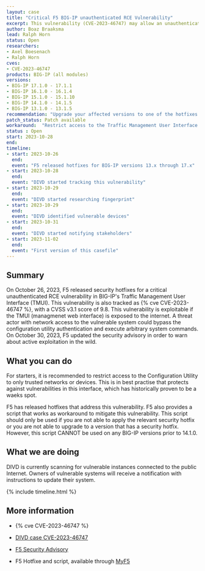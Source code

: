 ```yaml
---
layout: case
title: "Critical F5 BIG-IP unauthenticated RCE Vulnerability"
excerpt: This vulnerability (CVE-2023-46747) may allow an unauthenticated adversary with network access to the BIG-IP system through the management port and/or self IP addresses to execute arbitrary system commands."
author: Boaz Braaksma
lead: Ralph Horn
status: Open
researchers:
- Axel Boesenach
- Ralph Horn
cves:
- CVE-2023-46747
products: BIG-IP (all modules)
versions:
- BIG-IP 17.1.0 - 17.1.1
- BIG-IP 16.1.0 - 16.1.4
- BIG-IP 15.1.0 - 15.1.10
- BIG-IP 14.1.0 - 14.1.5
- BIG-IP 13.1.0 - 13.1.5
recommendation: "Upgrade your affected versions to one of the hotfixes listed by F5 in their Security Advisory."
patch_status: Patch available
workaround:  "Restrict access to the Traffic Management User Interface (TMUI) from the internet."
status : Open
start: 2023-10-28
end:
timeline:
- start: 2023-10-26
  end:
  event: "F5 released hotfixes for BIG-IP versions 13.x through 17.x"
- start: 2023-10-28
  end:
  event: "DIVD started tracking this vulnerability"
- start: 2023-10-29
  end:
  event: "DIVD started researching fingerprint"
- start: 2023-10-29
  end:
  event: "DIVD identified vulnerable devices"
- start: 2023-10-31
  end:
  event: "DIVD started notifying stakeholders"
- start: 2023-11-02
  end:
  event: "First version of this casefile"
---
```

## Summary

On October 26, 2023, F5 released security hotfixes for a critical unauthenticated RCE vulnerability in BIG-IP's Traffic Management User Interface (TMUI). This vulnerability is also tracked as {% cve CVE-2023-46747 %}, with a CVSS v3.1 score of 9.8. This vulnerability is exploitable if the TMUI (managmenet web interface) is exposed to the internet. A threat actor with network access to the vulnerable system could bypass the configuration utility authentication and execute arbitrary system commands. On October 30, 2023, F5 updated the security advisory in order to warn about active exploitation in the wild.

## What you can do

For starters, it is recommended to restrict access to the Configuration Utility to only trusted networks or devices. This is in best practise that protects against vulnerabilities in this interface, which has historically proven to be a waeks spot.

F5 has released hotfixes that address this vulnerability. F5 also provides a script that works as workaround to mitigate this vulnerability. This script should only be used if you are not able to apply the relevant security hotfix or you are not able to upgrade to a version that has a security hotfix. However, this script CANNOT be used on any BIG-IP versions prior to 14.1.0.


## What we are doing

DIVD is currently scanning for vulnerable instances connected to the public Internet. Owners of vulnerable systems will receive a notification with instructions to update their system.

{% include timeline.html %}

## More information

* {% cve CVE-2023-46747 %}

* [DIVD case CVE-2023-46747](https://csirt.divd.nl/DIVD-2023-00040/)

* [F5 Security Advisory](https://my.f5.com/manage/s/article/K000137353)
* F5 Hotfixe and script, available through [MyF5](https://account.f5.com/myf5)
